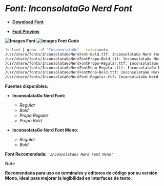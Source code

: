 <!-- Autor: Daniel Benjamin Perez Morales -->
<!-- GitHub: https://github.com/DanielBenjaminPerezMoralesDev13 -->
<!-- Gitlab: https://gitlab.com/DanielBenjaminPerezMoralesDev13 -->
<!-- Correo electrónico: danielperezdev@proton.me -->

# ***Font: InconsolataGo Nerd Font***

- **[Download Font](https://github.com/ryanoasis/nerd-fonts/releases/download/v3.2.1/InconsolataGo.zip "https://github.com/ryanoasis/nerd-fonts/releases/download/v3.2.1/InconsolataGo.zip")**

- **[Font Preview](https://www.programmingfonts.org/#inconsolata-go "https://www.programmingfonts.org/#inconsolata-go")**

**![Images Font](../../Fonts/InconsolataGo%20Nerd%20Font.png "Fonts/InconsolataGo Nerd Font.png")**
**![Images Font Code](../../Font%20Images%20Code/InconsolataGo%20Nerd%20Font%20Code.png "Font Images Code/InconsolataGo Nerd Font Code.png")**

```bash
fc-list | grep -iE "InconsolataGo" --color=auto
/usr/share/fonts/InconsolataGoNerdFont-Bold.ttf: InconsolataGo Nerd Font:style=Bold
/usr/share/fonts/InconsolataGoNerdFontPropo-Bold.ttf: InconsolataGo Nerd Font Propo:style=Bold
/usr/share/fonts/InconsolataGoNerdFontPropo-Regular.ttf: InconsolataGo Nerd Font Propo:style=Regular
/usr/share/fonts/InconsolataGoNerdFontMono-Regular.ttf: InconsolataGo Nerd Font Mono:style=Regular
/usr/share/fonts/InconsolataGoNerdFontMono-Bold.ttf: InconsolataGo Nerd Font Mono:style=Bold
/usr/share/fonts/InconsolataGoNerdFont-Regular.ttf: InconsolataGo Nerd Font:style=Regular
```

**Fuentes disponibles:**

- **InconsolataGo Nerd Font:**
  - *Regular*
  - *Bold*
  - *Propo Regular*
  - *Propo Bold*

- **InconsolataGo Nerd Font Mono:**
  - *Regular*
  - *Bold*

**Font Recomendada:** *`'InconsolataGo Nerd Font Mono'`*

> [!NOTE]
> **Recomendada para uso en terminales y editores de código por su versión Mono, ideal para mejorar la legibilidad en interfaces de texto.**
